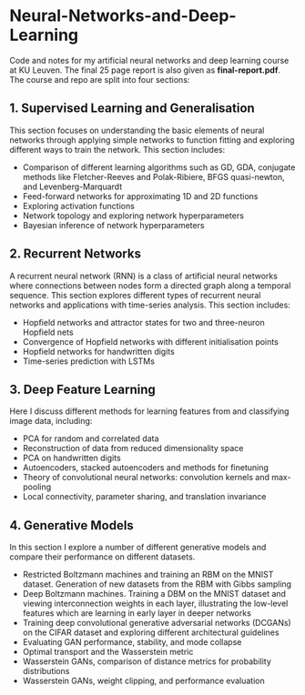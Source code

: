 # Neural-Networks-and-Deep-Learning
Code and notes for my artificial neural networks and deep learning course at KU Leuven. The final 25 page report is also given as **final-report.pdf**. 
The course and repo are split into four sections:

## 1. Supervised Learning and Generalisation
This section focuses on understanding the basic elements of neural networks through applying simple networks to function fitting and exploring different ways to train the network. This section includes:
  * Comparison of different learning algorithms such as GD, GDA, conjugate methods like Fletcher-Reeves and Polak-Ribiere, BFGS quasi-newton, and Levenberg-Marquardt
  * Feed-forward networks for approximating 1D and 2D functions
  * Exploring activation functions
  * Network topology and exploring network hyperparameters
  * Bayesian inference of network hyperparameters
  
## 2. Recurrent Networks
A recurrent neural network (RNN) is a class of artificial neural networks where connections between nodes form a directed graph along a temporal sequence. This section explores different types of recurrent neural networks and applications with time-series analysis. This section includes:
* Hopfield networks and attractor states for two and three-neuron Hopfield nets
* Convergence of Hopfield networks with different initialisation points
* Hopfield networks for handwritten digits
* Time-series prediction with LSTMs

## 3. Deep Feature Learning
Here I discuss different methods for learning features from and classifying image data, including:
* PCA for random and correlated data
* Reconstruction of data from reduced dimensionality space
* PCA on handwritten digits
* Autoencoders, stacked autoencoders and methods for finetuning
* Theory of convolutional neural networks: convolution kernels and max-pooling 
* Local connectivity, parameter sharing, and translation invariance

## 4. Generative Models
In this section I explore a number of different generative models and compare their performance on different datasets.
* Restricted Boltzmann machines and training an RBM on the MNIST dataset. Generation of new datasets from the RBM with Gibbs sampling
* Deep Boltzmann machines. Training a DBM on the MNIST dataset and viewing interconnection weights in each layer, illustrating the low-level features which are learning in early layer in deeper networks
* Training deep convolutional generative adversarial networks (DCGANs) on the CIFAR dataset and exploring different architectural guidelines
* Evaluating GAN performance, stability, and mode collapse
* Optimal transport and the Wasserstein metric
* Wasserstein GANs, comparison of distance metrics for probability distributions
* Wasserstein GANs, weight clipping, and performance evaluation
